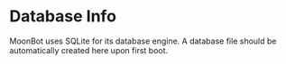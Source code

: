 # Database Info

MoonBot uses SQLite for its database engine. A database file should be automatically created here upon first boot.